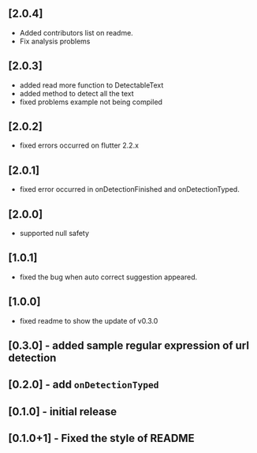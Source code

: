 ## [2.0.4]
- Added contributors list on readme.
- Fix analysis problems

## [2.0.3] 
- added read more function to DetectableText
- added method to detect all the text
- fixed problems example not being compiled

## [2.0.2] 
- fixed errors occurred on flutter 2.2.x

## [2.0.1] 
- fixed error occurred in onDetectionFinished and onDetectionTyped.

## [2.0.0] 
- supported null safety

## [1.0.1] 
- fixed the bug when auto correct suggestion appeared.

## [1.0.0] 
- fixed readme to show the update of v0.3.0

## [0.3.0] - added sample regular expression of url detection

## [0.2.0] - add `onDetectionTyped`

## [0.1.0] - initial release

## [0.1.0+1] - Fixed the style of README